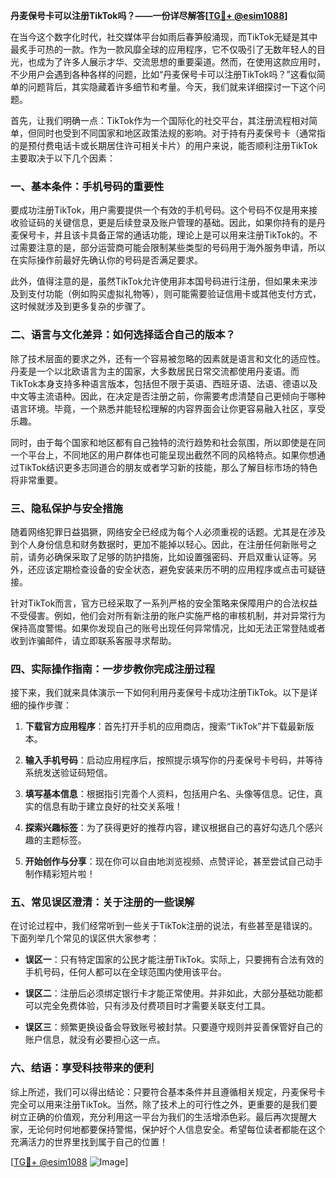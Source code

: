 **丹麦保号卡可以注册TikTok吗？——一份详尽解答[[TG💪+ @esim1088](https://t.me/s/esim1088)]**

在当今这个数字化时代，社交媒体平台如雨后春笋般涌现，而TikTok无疑是其中最炙手可热的一款。作为一款风靡全球的应用程序，它不仅吸引了无数年轻人的目光，也成为了许多人展示才华、交流思想的重要渠道。然而，在使用这款应用时，不少用户会遇到各种各样的问题，比如“丹麦保号卡可以注册TikTok吗？”这看似简单的问题背后，其实隐藏着许多细节和考量。今天，我们就来详细探讨一下这个问题。

首先，让我们明确一点：TikTok作为一个国际化的社交平台，其注册流程相对简单，但同时也受到不同国家和地区政策法规的影响。对于持有丹麦保号卡（通常指的是预付费电话卡或长期居住许可相关卡片）的用户来说，能否顺利注册TikTok主要取决于以下几个因素：

### 一、基本条件：手机号码的重要性

要成功注册TikTok，用户需要提供一个有效的手机号码。这个号码不仅是用来接收验证码的关键信息，更是后续登录及账户管理的基础。因此，如果你持有的是丹麦保号卡，并且该卡具备正常的通话功能，理论上是可以用来注册TikTok的。不过需要注意的是，部分运营商可能会限制某些类型的号码用于海外服务申请，所以在实际操作前最好先确认你的号码是否满足要求。

此外，值得注意的是，虽然TikTok允许使用非本国号码进行注册，但如果未来涉及到支付功能（例如购买虚拟礼物等），则可能需要验证信用卡或其他支付方式，这时候就涉及到更多复杂的步骤了。

### 二、语言与文化差异：如何选择适合自己的版本？

除了技术层面的要求之外，还有一个容易被忽略的因素就是语言和文化的适应性。丹麦是一个以北欧语言为主的国家，大多数居民日常交流都使用丹麦语。而TikTok本身支持多种语言版本，包括但不限于英语、西班牙语、法语、德语以及中文等主流语种。因此，在决定是否注册之前，你需要考虑清楚自己更倾向于哪种语言环境。毕竟，一个熟悉并能轻松理解的内容界面会让你更容易融入社区，享受乐趣。

同时，由于每个国家和地区都有自己独特的流行趋势和社会氛围，所以即使是在同一个平台上，不同地区的用户群体也可能呈现出截然不同的风格特点。如果你想通过TikTok结识更多志同道合的朋友或者学习新的技能，那么了解目标市场的特色将非常重要。

### 三、隐私保护与安全措施

随着网络犯罪日益猖獗，网络安全已经成为每个人必须重视的话题。尤其是在涉及到个人身份信息和财务数据时，更加不能掉以轻心。因此，在注册任何新账号之前，请务必确保采取了足够的防护措施，比如设置强密码、开启双重认证等。另外，还应该定期检查设备的安全状态，避免安装来历不明的应用程序或点击可疑链接。

针对TikTok而言，官方已经采取了一系列严格的安全策略来保障用户的合法权益不受侵害。例如，他们会对所有新注册的账户实施严格的审核机制，并对异常行为保持高度警惕。如果你发现自己的账号出现任何异常情况，比如无法正常登陆或者收到诈骗邮件，请立即联系客服寻求帮助。

### 四、实际操作指南：一步步教你完成注册过程

接下来，我们就来具体演示一下如何利用丹麦保号卡成功注册TikTok。以下是详细的操作步骤：

1. **下载官方应用程序**：首先打开手机的应用商店，搜索“TikTok”并下载最新版本。
   
2. **输入手机号码**：启动应用程序后，按照提示填写你的丹麦保号卡号码，并等待系统发送验证码短信。

3. **填写基本信息**：根据指引完善个人资料，包括用户名、头像等信息。记住，真实的信息有助于建立良好的社交关系哦！

4. **探索兴趣标签**：为了获得更好的推荐内容，建议根据自己的喜好勾选几个感兴趣的主题标签。

5. **开始创作与分享**：现在你可以自由地浏览视频、点赞评论，甚至尝试自己动手制作精彩短片啦！

### 五、常见误区澄清：关于注册的一些误解

在讨论过程中，我们经常听到一些关于TikTok注册的说法，有些甚至是错误的。下面列举几个常见的误区供大家参考：

- **误区一**：只有特定国家的公民才能注册TikTok。实际上，只要拥有合法有效的手机号码，任何人都可以在全球范围内使用该平台。
  
- **误区二**：注册后必须绑定银行卡才能正常使用。并非如此，大部分基础功能都可以完全免费体验，只有涉及付费项目时才需要关联支付工具。

- **误区三**：频繁更换设备会导致账号被封禁。只要遵守规则并妥善保管好自己的账户信息，就没有必要担心这一点。

### 六、结语：享受科技带来的便利

综上所述，我们可以得出结论：只要符合基本条件并且遵循相关规定，丹麦保号卡完全可以用来注册TikTok。当然，除了技术上的可行性之外，更重要的是我们要树立正确的价值观，充分利用这一平台为我们的生活增添色彩。最后再次提醒大家，无论何时何地都要保持警惕，保护好个人信息安全。希望每位读者都能在这个充满活力的世界里找到属于自己的位置！

[[TG💪+ @esim1088](https://t.me/s/esim1088) ![Image](https://i.postimg.cc/4NQfJmqS/Snipaste-2025-05-13-00-14-12.png)]